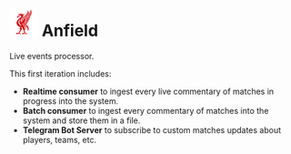 # ![](./images/logo.png) Anfield

Live events processor.

This first iteration includes:

- **Realtime consumer** to ingest every live commentary of matches in progress into the system.
- **Batch consumer** to ingest every commentary of matches into the system and store them in a file.
- **Telegram Bot Server** to subscribe to custom matches updates about players, teams, etc.
